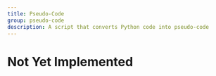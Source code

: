 ```yaml
---
title: Pseudo-Code
group: pseudo-code
description: A script that converts Python code into pseudo-code
---
```



# Not Yet Implemented